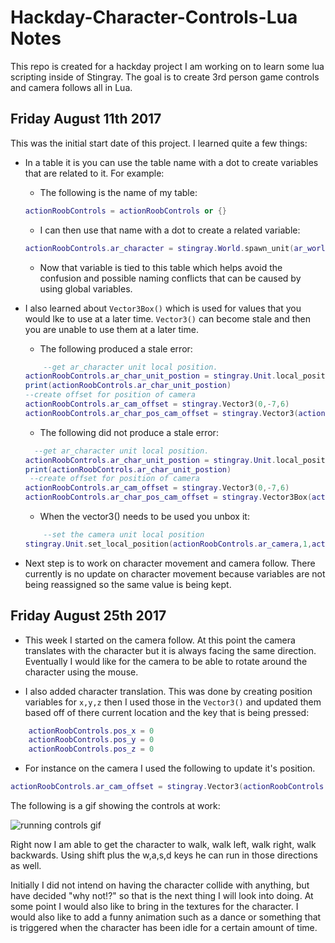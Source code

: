 # Hackday-Character-Controls-Lua Notes
This repo is created for a hackday project I am working on to learn some lua scripting inside of Stingray. The goal is to create 3rd person game controls and camera follows all in Lua.

## Friday August 11th 2017
 
This was the initial start date of this project. I learned quite a few things:

* In a table it is you can use the table name with a dot to create variables that are related to it. For example:
    * The following is the name of my table:
    ```lua
    actionRoobControls = actionRoobControls or {}
    ```


    * I can then use that name with a dot to create a related variable:
    ```lua
    actionRoobControls.ar_character = stingray.World.spawn_unit(ar_world, "content/models/character/actionRoob/actionRoobStingrayScale", stingray.Vector3(0,0,0))
    ```

    * Now that variable is tied to this table which helps avoid the confusion and possible naming conflicts that can be caused by using global variables.

* I also learned about `Vector3Box()` which is used for values that you would lke to use at a later time. `Vector3()` can become stale and then you are unable to use them at a later time.
    * The following produced a stale error:
    ```lua
        --get ar_character unit local position.
    actionRoobControls.ar_char_unit_postion = stingray.Unit.local_position(actionRoobControls.ar_character,1)
    print(actionRoobControls.ar_char_unit_postion)
    --create offset for position of camera
    actionRoobControls.ar_cam_offset = stingray.Vector3(0,-7,6)
    actionRoobControls.ar_char_pos_cam_offset = stingray.Vector3(actionRoobControls.ar_char_unit_postion + actionRoobControls.ar_cam_offset)
    ```
    * The following did not produce a stale error:
    ```lua
      --get ar_character unit local position.
    actionRoobControls.ar_char_unit_postion = stingray.Unit.local_position(actionRoobControls.ar_character,1)
    print(actionRoobControls.ar_char_unit_postion)
     --create offset for position of camera
    actionRoobControls.ar_cam_offset = stingray.Vector3(0,-7,6)
    actionRoobControls.ar_char_pos_cam_offset = stingray.Vector3Box(actionRoobControls.ar_char_unit_postion + actionRoobControls.ar_cam_offset)
    ```
    * When the vector3() needs to be used you unbox it:
    ```lua
        --set the camera unit local position
    stingray.Unit.set_local_position(actionRoobControls.ar_camera,1,actionRoobControls.ar_char_pos_cam_offset:unbox())
    ```
* Next step is to work on character movement and camera follow. There currently is no update on character movement because variables are not being reassigned so the same value is being kept.

## Friday August 25th 2017

* This week I started on the camera follow. At this point the camera translates with the character but it is always facing the same direction. Eventually I would like for the camera to be able to rotate around the character using the mouse.

* I also added character translation. This was done by creating position variables for `x,y,z` then I used those in the `Vector3()` and updated them based off of there current location and the key that is being pressed:
```lua
    actionRoobControls.pos_x = 0
    actionRoobControls.pos_y = 0
    actionRoobControls.pos_z = 0
```
* For instance on the camera I used the following to update it's position.

```lua
actionRoobControls.ar_cam_offset = stingray.Vector3(actionRoobControls.pos_x,actionRoobControls.pos_y -7,actionRoobControls.pos_z +6)
```
The following is a gif showing the controls at work:

![running controls gif][logo]

[logo]: https://github.com/santosd/Hackday-Character-Controls-Lua/blob/master/images/gifs/LUA_animControllerHackday01.gif "Logo Title Text 2"

Right now I am able to get the character to walk, walk left, walk right, walk backwards. Using shift plus the w,a,s,d keys he can run in those directions as well.

Initially I did not intend on having the character collide with anything, but have decided "why not!?" so that is the next thing I will look into doing. At some point I would also like to bring in the textures for the character. I would also like to add a funny animation such as a dance or something that is triggered when the character has been idle for a certain amount of time.